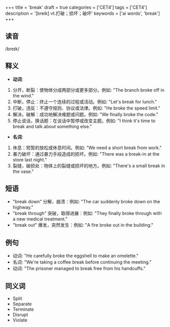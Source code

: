 +++
title = 'break'
draft = true
categories = ['CET4']
tags = ['CET4']
description = '[breik] vt.打破；损坏；破坏'
keywords = ['ai words', 'break']
+++

## 读音
/breɪk/

## 释义
- **动词**:
1. 分开，断裂：使物体分成两部分或更多部分。例如: "The branch broke off in the wind."
2. 中断，停止：终止一个连续的过程或活动。例如: "Let's break for lunch."
3. 打破，违反：不遵守规则、协议或法律。例如: "He broke the speed limit."
4. 解决，破解：成功地解决难题或问题。例如: "We finally broke the code."
5. 停止说话，换话题：在谈话中暂停或改变主题。例如: "I think it's time to break and talk about something else."

- **名词**:
1. 休息：短暂的放松或休息时间。例如: "We need a short break from work."
2. 暴力破坏：通过暴力手段造成的损坏。例如: "There was a break-in at the store last night."
3. 裂缝，破损处：物体上的裂缝或损坏的地方。例如: "There's a small break in the vase."

## 短语
- "break down" 分解，崩溃：例如: "The car suddenly broke down on the highway."
- "break through" 突破，取得进展：例如: "They finally broke through with a new medical treatment."
- "break out" 爆发，突然发生：例如: "A fire broke out in the building."

## 例句
- 动词: "He carefully broke the eggshell to make an omelette."
- 名词: "We're taking a coffee break before continuing the meeting."
- 动词: "The prisoner managed to break free from his handcuffs."

## 同义词
- Split
- Separate
- Terminate
- Disrupt
- Violate
